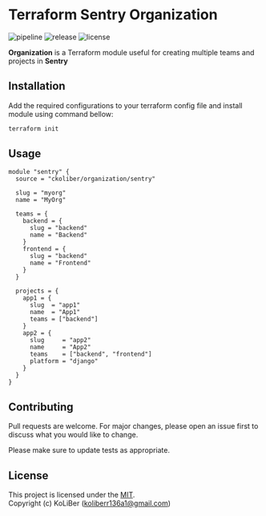 # Terraform Sentry Organization

![pipeline](https://github.com/ckoliber/terraform-sentry-organization/actions/workflows/cicd.yml/badge.svg)
![release](https://img.shields.io/github/v/release/ckoliber/terraform-sentry-organization?display_name=tag)
![license](https://img.shields.io/github/license/ckoliber/terraform-sentry-organization)

**Organization** is a Terraform module useful for creating multiple teams and projects in **Sentry**

## Installation

Add the required configurations to your terraform config file and install module using command bellow:

```bash
terraform init
```

## Usage

```hcl
module "sentry" {
  source = "ckoliber/organization/sentry"

  slug = "myorg"
  name = "MyOrg"

  teams = {
    backend = {
      slug = "backend"
      name = "Backend"
    }
    frontend = {
      slug = "backend"
      name = "Frontend"
    }
  }

  projects = {
    app1 = {
      slug  = "app1"
      name  = "App1"
      teams = ["backend"]
    }
    app2 = {
      slug     = "app2"
      name     = "App2"
      teams    = ["backend", "frontend"]
      platform = "django"
    }
  }
}

```

## Contributing

Pull requests are welcome. For major changes, please open an issue first to discuss what you would like to change.

Please make sure to update tests as appropriate.

## License

This project is licensed under the [MIT](LICENSE.md).  
Copyright (c) KoLiBer (koliberr136a1@gmail.com)
